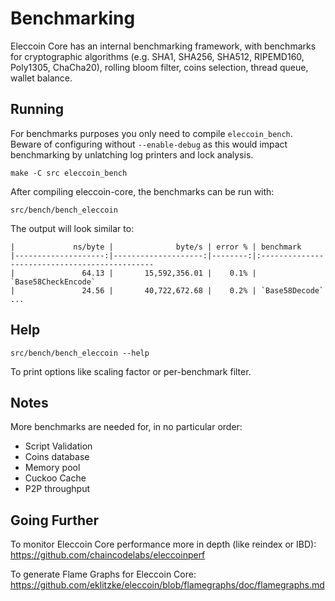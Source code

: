 Benchmarking
============

Eleccoin Core has an internal benchmarking framework, with benchmarks
for cryptographic algorithms (e.g. SHA1, SHA256, SHA512, RIPEMD160, Poly1305, ChaCha20), rolling bloom filter, coins selection,
thread queue, wallet balance.

Running
---------------------

For benchmarks purposes you only need to compile `eleccoin_bench`. Beware of configuring without `--enable-debug` as this would impact
benchmarking by unlatching log printers and lock analysis.

    make -C src eleccoin_bench

After compiling eleccoin-core, the benchmarks can be run with:

    src/bench/bench_eleccoin

The output will look similar to:
```
|             ns/byte |              byte/s | error % | benchmark
|--------------------:|--------------------:|--------:|:----------------------------------------------
|               64.13 |       15,592,356.01 |    0.1% | `Base58CheckEncode`
|               24.56 |       40,722,672.68 |    0.2% | `Base58Decode`
...
```

Help
---------------------

    src/bench/bench_eleccoin --help

To print options like scaling factor or per-benchmark filter.

Notes
---------------------
More benchmarks are needed for, in no particular order:
- Script Validation
- Coins database
- Memory pool
- Cuckoo Cache
- P2P throughput

Going Further
--------------------

To monitor Eleccoin Core performance more in depth (like reindex or IBD): https://github.com/chaincodelabs/eleccoinperf

To generate Flame Graphs for Eleccoin Core: https://github.com/eklitzke/eleccoin/blob/flamegraphs/doc/flamegraphs.md
